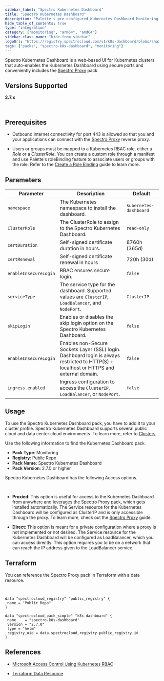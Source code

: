 ```yaml
---
sidebar_label: "Spectro Kubernetes Dashboard"
title: "Spectro Kubernetes Dashboard"
description: "Palette's pre-configured Kubernetes Dashboard Monitoring pack reduces the complexity of standing up the Kubernetes dashboard for a cluster."
hide_table_of_contents: true
type: "integration"
category: ["monitoring", "arm64", "amd64"]
sidebar_class_name: "hide-from-sidebar"
logoUrl: "https://registry.spectrocloud.com/v1/k8s-dashboard/blobs/sha256:2de5d88b2573af42d4cc269dff75744c4174ce47cbbeed5445e51a2edd8b7429?type=image/png"
tags: ["packs", "spectro-k8s-dashboard", "monitoring"]
---
```


Spectro Kubernetes Dashboard is a web-based UI for Kubernetes clusters that auto-enables the Kubernetes Dashboard using secure ports and conveniently includes the [Spectro Proxy](frp.md) pack.

## Versions Supported

**2.7.x**

<br />

## Prerequisites

- Outbound internet connectivity for port 443 is allowed so that you and your applications can connect with the [Spectro Proxy](frp.md) reverse proxy.

- Users or groups must be mapped to a Kubernetes RBAC role, either a _Role_ or a _ClusterRole_. You can create a custom role through a manifest and use Palette's roleBinding feature to associate users or groups with the role. Refer to the [Create a Role Binding](../clusters/cluster-management/cluster-rbac.md#create-role-bindings) guide to learn more.

## Parameters

<!-- <br />

#### User Selections

These settings are also included in the manifest as `access` and `identityProvider` parameters.

| Parameter | Description | Default |
|-----------|-------------|---------|
| **Proxieds** | Controls cluster access. Private access means that nodes and pods are isolated from the internet. | Private |
| **Direct** | You can use Palette as the IDP or a third-party application as the IDP. | Palette |

#### Internal Manifest Parameters -->

| Parameter             | Description                                                                                                                             | Default                |
| --------------------- | --------------------------------------------------------------------------------------------------------------------------------------- | ---------------------- |
| `namespace`           | The Kubernetes namespace to install the dashboard.                                                                                      | `kubernetes-dashboard` |
| `ClusterRole`         | The ClusterRole to assign to the Spectro Kubernetes Dashboard.                                                                          | `read-only`            |
| `certDuration`        | Self-signed certificate duration in hours.                                                                                              | 8760h (365d)           |
| `certRenewal`         | Self-signed certificate renewal in hours                                                                                                | 720h (30d)             |
| `enableInsecureLogin` | RBAC ensures secure login.                                                                                                              | `false`                |
| `serviceType`         | The service type for the dashboard. Supported values are `ClusterIP`, `LoadBalancer`, and `NodePort`.                                   | `ClusterIP`            |
| `skipLogin`           | Enables or disables the skip login option on the Spectro Kubernetes Dashboard.                                                          | `false`                |
| `enableInsecureLogin` | Enables non-Secure Sockets Layer (SSL) login. Dashboard login is always restricted to HTTP(S) + localhost or HTTPS and external domain. | `false`                |
| `ingress.enabled`     | Ingress configuration to access the `ClusterIP`, `LoadBalancer`, or `NodePort`.                                                         | `false`                |

## Usage

To use the Spectro Kubernetes Dashboard pack, you have to add it to your cluster profile. Spectro Kubernetes Dashboard supports several public cloud and data center cloud environments. To learn more, refer to [Clusters](/clusters).

Use the following information to find the Kubernetes Dashboard pack.

- **Pack Type**: Monitoring
- **Registry**: Public Repo
- **Pack Name**: Spectro Kubernetes Dashboard
- **Pack Version**: 2.7.0 or higher

Spectro Kubernetes Dashboard has the following Access options.

<br />

- **Proxied**: This option is useful for access to the Kubernetes Dashboard from anywhere and leverages the Spectro Proxy pack, which gets installed automatically. The Service resource for the Kubernetes Dashboard will be configured as ClusterIP and is only accessible through the proxy. To learn more, check out the [Spectro Proxy](frp.md) guide.

- **Direct**: This option is meant for a private configuration where a proxy is not implemented or not desired. The Service resource for the Kubernetes Dashboard will be configured as LoadBalancer, which you can access directly. This option requires you to be on a network that can reach the IP address given to the LoadBalancer service.

## Terraform

You can reference the Spectro Proxy pack in Terraform with a data resource.

<br />

```hcl
data "spectrocloud_registry" "public_registry" {
 name = "Public Repo"
}

data "spectrocloud_pack_simple" "k8s-dashboard" {
 name    = "spectro-k8s-dashboard"
 version = "2.7.0"
 type = "helm"
 registry_uid = data.spectrocloud_registry.public_registry.id
}
```

## References

- [Microsoft Access Control Using Kubernetes RBAC](https://learn.microsoft.com/en-us/azure/aks/azure-ad-rbac?toc=https%3A%2F%2Fdocs.micro[…]icrosoft.com%2Fen-us%2Fazure%2Fbread%2Ftoc.json&tabs=portal)

- [Terraform Data Resource](https://registry.terraform.io/providers/spectrocloud/spectrocloud/latest/docs/data-sources/pack)

